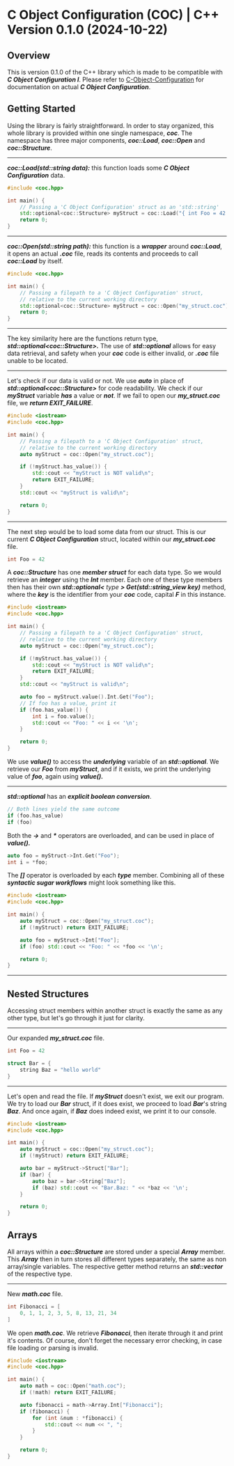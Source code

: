 # C Object Configuration (COC) | C++ Version 0.1.0 (2024-10-22)
## Overview
This is version 0.1.0 of the C++ library which is made to be compatible with ***C Object Configuration I***. Please refer to [C-Object-Configuration](https://github.com/C-Object-Configuration) for documentation on actual ***C Object Configuration***.
## Getting Started
Using the library is fairly straightforward. In order to stay organized, this whole library is provided within one single namespace, ***coc***. The namespace has three major components, ***coc::Load***, ***coc::Open*** and ***coc::Structure***.
___
***coc::Load(std::string data):*** this function loads some ***C Object Configuration*** data.
```cpp
#include <coc.hpp>

int main() {
	// Passing a 'C Object Configuration' struct as an 'std::string'
	std::optional<coc::Structure> myStruct = coc::Load("{ int Foo = 42 }");
	return 0;
}
```
___
***coc::Open(std::string path):*** this function is a ***wrapper*** around ***coc::Load***, it opens an actual ***.coc*** file, reads its contents and proceeds to call ***coc::Load*** by itself.
```cpp
#include <coc.hpp>

int main() {
	// Passing a filepath to a 'C Object Configuration' struct,
	// relative to the current working directory
	std::optional<coc::Structure> myStruct = coc::Open("my_struct.coc");
	return 0;
}
```
___
The key similarity here are the functions return type, ***std::optional&lt;coc::Structure&gt;.*** The use of ***std::optional*** allows for easy data retrieval, and safety when your ***coc*** code is either invalid, or ***.coc*** file unable to be located.
___
Let's check if our data is valid or not. We use ***auto*** in place of ***std::optional&lt;coc::Structure&gt;*** for code readability. We check if our ***myStruct*** variable ***has*** a value or ***not***. If we fail to open our ***my_struct.coc*** file, we ***return EXIT_FAILURE***.
```cpp
#include <iostream>
#include <coc.hpp>

int main() {
	// Passing a filepath to a 'C Object Configuration' struct,
	// relative to the current working directory
	auto myStruct = coc::Open("my_struct.coc");

	if (!myStruct.has_value()) {
		std::cout << "myStruct is NOT valid\n";
		return EXIT_FAILURE;
	}
	std::cout << "myStruct is valid\n";

	return 0;
}
```
___
The next step would be to load some data from our struct. This is our current ***C Object Configuration*** struct, located within our ***my_struct.coc*** file.
```c
int Foo = 42
```
A ***coc::Structure*** has one ***member struct*** for each data type. So we would retrieve an ***integer*** using the ***Int*** member. Each one of these type members then has their own ***std::optional&lt;*** _type_ ***&gt; Get(std::string_view key)*** method, where the ***key*** is the identifier from your ***coc*** code, capital ***F*** in this instance.
```cpp
#include <iostream>
#include <coc.hpp>

int main() {
	// Passing a filepath to a 'C Object Configuration' struct,
	// relative to the current working directory
	auto myStruct = coc::Open("my_struct.coc");

	if (!myStruct.has_value()) {
		std::cout << "myStruct is NOT valid\n";
		return EXIT_FAILURE;
	}
	std::cout << "myStruct is valid\n";

	auto foo = myStruct.value().Int.Get("Foo");
	// If foo has a value, print it
	if (foo.has_value()) {
		int i = foo.value();
		std::cout << "Foo: " << i << '\n';
	}

	return 0;
}
```
We use ***value()*** to access the ***underlying*** variable of an ***std::optional***. We retrieve our ***Foo*** from ***myStruct***, and if it exists, we print the underlying value of ***foo***, again using ***value().***
___
***std::optional*** has an ***explicit boolean conversion***.
```cpp
// Both lines yield the same outcome
if (foo.has_value)
if (foo)
```
Both the ***->*** and ***\**** operators are overloaded, and can be used in place of ***value().***
```cpp
auto foo = myStruct->Int.Get("Foo");
int i = *foo;
```
The ***[]*** operator is overloaded by each ***type*** member. Combining all of these ***syntactic sugar workflows*** might look something like this.
```cpp
#include <iostream>
#include <coc.hpp>

int main() {
	auto myStruct = coc::Open("my_struct.coc");
	if (!myStruct) return EXIT_FAILURE;

	auto foo = myStruct->Int["Foo"];
	if (foo) std::cout << "Foo: " << *foo << '\n';

	return 0;
}
```
___
## Nested Structures
Accessing struct members within another struct is exactly the same as any other type, but let's go through it just for clarity.
___
Our expanded ***my_struct.coc*** file.
```c
int Foo = 42

struct Bar = {
	string Baz = "hello world"
}
```
___
Let's open and read the file. If ***myStruct*** doesn't exist, we exit our program. We try to load our ***Bar*** struct, if it does exist, we proceed to load ***Bar***'s string ***Baz***. And once again, if ***Baz*** does indeed exist, we print it to our console.
```cpp
#include <iostream>
#include <coc.hpp>

int main() {
	auto myStruct = coc::Open("my_struct.coc");
	if (!myStruct) return EXIT_FAILURE;

	auto bar = myStruct->Struct["Bar"];
	if (bar) {
		auto baz = bar->String["Baz"];
		if (baz) std::cout << "Bar.Baz: " << *baz << '\n';
	}

	return 0;
}
```
## Arrays
All arrays within a ***coc::Structure*** are stored under a special ***Array*** member. This ***Array*** then in turn stores all different types separately, the same as non array/single variables. The respective getter method returns an ***std::vector*** of the respective type.
___
New ***math.coc*** file.
```c
int Fibonacci = [
	0, 1, 1, 2, 3, 5, 8, 13, 21, 34
]
```
We open ***math.coc***. We retrieve ***Fibonacci***, then iterate through it and print it's contents. Of course, don't forget the necessary error checking, in case file loading or parsing is invalid.
```cpp
#include <iostream>
#include <coc.hpp>

int main() {
	auto math = coc::Open("math.coc");
	if (!math) return EXIT_FAILURE;

	auto fibonacci = math->Array.Int["Fibonacci"];
	if (fibonacci) {
		for (int &num : *fibonacci) {
			std::cout << num << ", ";
		}
	}

	return 0;
}
```